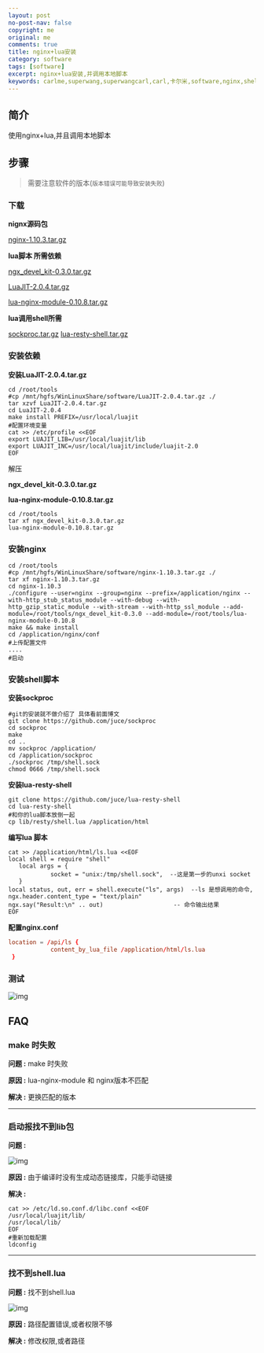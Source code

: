 ```yaml
---
layout: post
no-post-nav: false 
copyright: me
original: me
comments: true
title: nginx+lua安装
category: software
tags: [software]
excerpt: nginx+lua安装,并调用本地脚本
keywords: carlme,superwang,superwangcarl,carl,卡尔米,software,nginx,shell,lua
---
```


## 简介

使用nginx+lua,并且调用本地脚本

## 步骤

> 需要注意软件的版本(`版本错误可能导致安装失败`)

### 下载

**nignx源码包**

[nginx-1.10.3.tar.gz]({{site.downcdn}}/download/nginx-1.10.3.tar.gz)

**lua脚本 所需依赖**

[ngx_devel_kit-0.3.0.tar.gz]({{site.downcdn}}/download/ngx_devel_kit-0.3.0.tar.gz)

[LuaJIT-2.0.4.tar.gz]({{site.downcdn}}/download/ngx_devel_kit-0.3.0.tar.gz)

[lua-nginx-module-0.10.8.tar.gz]({{site.downcdn}}/download/lua-nginx-module-0.10.8.tar.gz)

**lua调用shell所需**

[sockproc.tar.gz]({{site.downcdn}}/download/sockproc.tar.gz)
[lua-resty-shell.tar.gz]({{site.downcdn}}/download/lua-resty-shell.tar.gz)

### 安装依赖

**安装LuaJIT-2.0.4.tar.gz**

```shell
cd /root/tools
#cp /mnt/hgfs/WinLinuxShare/software/LuaJIT-2.0.4.tar.gz ./
tar xzvf LuaJIT-2.0.4.tar.gz
cd LuaJIT-2.0.4
make install PREFIX=/usr/local/luajit
#配置环境变量
cat >> /etc/profile <<EOF
export LUAJIT_LIB=/usr/local/luajit/lib
export LUAJIT_INC=/usr/local/luajit/include/luajit-2.0
EOF
```

解压

**ngx_devel_kit-0.3.0.tar.gz**

 **lua-nginx-module-0.10.8.tar.gz**

```shell
cd /root/tools
tar xf ngx_devel_kit-0.3.0.tar.gz
lua-nginx-module-0.10.8.tar.gz
```

### 安装nginx

```shell
cd /root/tools
#cp /mnt/hgfs/WinLinuxShare/software/nginx-1.10.3.tar.gz ./
tar xf nginx-1.10.3.tar.gz
cd nginx-1.10.3
./configure --user=nginx --group=nginx --prefix=/application/nginx --with-http_stub_status_module --with-debug --with-http_gzip_static_module --with-stream --with-http_ssl_module --add-module=/root/tools/ngx_devel_kit-0.3.0 --add-module=/root/tools/lua-nginx-module-0.10.8
make && make install
cd /application/nginx/conf
#上传配置文件
....
#启动
```

### 安装shell脚本

**安装sockproc**

```shell
#git的安装就不做介绍了 具体看前面博文
git clone https://github.com/juce/sockproc
cd sockproc
make
cd ..
mv sockproc /application/
cd /application/sockproc
./sockproc /tmp/shell.sock
chmod 0666 /tmp/shell.sock
```

**安装lua-resty-shell**

```shell
git clone https://github.com/juce/lua-resty-shell
cd lua-resty-shell
#和你的lua脚本放倒一起
cp lib/resty/shell.lua /application/html
```

**编写lua 脚本**

```shell
cat >> /application/html/ls.lua <<EOF
local shell = require "shell"
   local args = {
            socket = "unix:/tmp/shell.sock",  --这是第一步的unxi socket
   }
local status, out, err = shell.execute("ls", args)  --ls 是想调用的命令,
ngx.header.content_type = "text/plain"
ngx.say("Result:\n" .. out)                    -- 命令输出结果
EOF
```

**配置nginx.conf**

```conf
location = /api/ls {
            content_by_lua_file /application/html/ls.lua 
 }
```

### 测试

![img](../../assets/images/blog/2019/20190428224713.png)

## FAQ

### make 时失败

**问题 :** make 时失败

**原因 :** lua-nginx-module 和 nginx版本不匹配

**解决 :** 更换匹配的版本

***

### 启动报找不到lib包

**问题 :** 

![img](../../assets/images/blog/2019/20190428224013.png)

**原因 :** 由于编译时没有生成动态链接库，只能手动链接

**解决 :** 

```shell
cat >> /etc/ld.so.conf.d/libc.conf <<EOF
/usr/local/luajit/lib/
/usr/local/lib/
EOF
#重新加载配置
ldconfig
```

***

### 找不到shell.lua

**问题 :** 找不到shell.lua

![img](../../assets/images/blog/2019/20190429160515.png)

**原因 :** 路径配置错误,或者权限不够

**解决 :** 修改权限,或者路径





